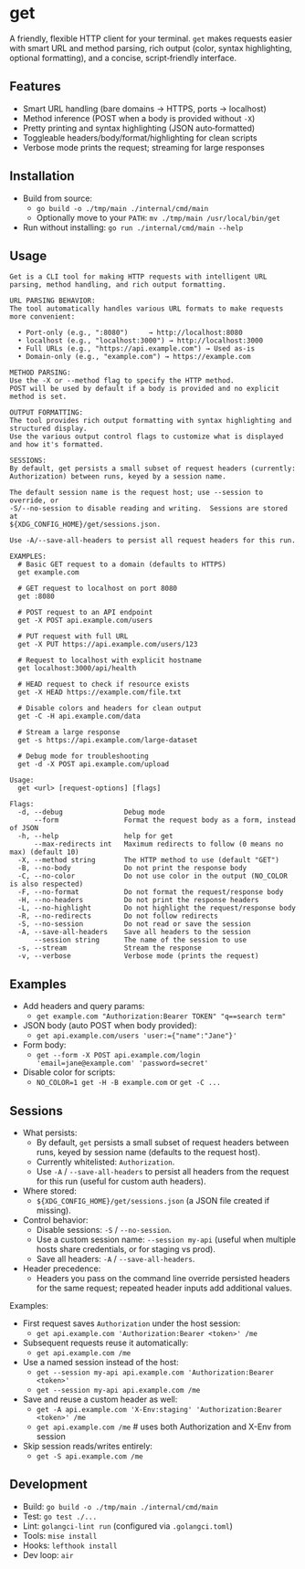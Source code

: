 # get

A friendly, flexible HTTP client for your terminal. `get` makes requests easier
with smart URL and method parsing, rich output (color, syntax highlighting,
optional formatting), and a concise, script‑friendly interface.

## Features

- Smart URL handling (bare domains → HTTPS, ports → localhost)
- Method inference (POST when a body is provided without `-X`)
- Pretty printing and syntax highlighting (JSON auto‑formatted)
- Toggleable headers/body/format/highlighting for clean scripts
- Verbose mode prints the request; streaming for large responses

## Installation

- Build from source:
  - `go build -o ./tmp/main ./internal/cmd/main`
  - Optionally move to your `PATH`: `mv ./tmp/main /usr/local/bin/get`
- Run without installing: `go run ./internal/cmd/main --help`

## Usage

```text
Get is a CLI tool for making HTTP requests with intelligent URL parsing, method handling, and rich output formatting.

URL PARSING BEHAVIOR:
The tool automatically handles various URL formats to make requests more convenient:

  • Port-only (e.g., ":8080")     → http://localhost:8080
  • localhost (e.g., "localhost:3000") → http://localhost:3000
  • Full URLs (e.g., "https://api.example.com") → Used as-is
  • Domain-only (e.g., "example.com") → https://example.com

METHOD PARSING:
Use the -X or --method flag to specify the HTTP method.
POST will be used by default if a body is provided and no explicit method is set.

OUTPUT FORMATTING:
The tool provides rich output formatting with syntax highlighting and structured display.
Use the various output control flags to customize what is displayed and how it's formatted.

SESSIONS:
By default, get persists a small subset of request headers (currently:
Authorization) between runs, keyed by a session name.

The default session name is the request host; use --session to override, or
-S/--no-session to disable reading and writing.  Sessions are stored at
${XDG_CONFIG_HOME}/get/sessions.json.

Use -A/--save-all-headers to persist all request headers for this run.

EXAMPLES:
  # Basic GET request to a domain (defaults to HTTPS)
  get example.com

  # GET request to localhost on port 8080
  get :8080

  # POST request to an API endpoint
  get -X POST api.example.com/users

  # PUT request with full URL
  get -X PUT https://api.example.com/users/123

  # Request to localhost with explicit hostname
  get localhost:3000/api/health

  # HEAD request to check if resource exists
  get -X HEAD https://example.com/file.txt

  # Disable colors and headers for clean output
  get -C -H api.example.com/data

  # Stream a large response
  get -s https://api.example.com/large-dataset

  # Debug mode for troubleshooting
  get -d -X POST api.example.com/upload

Usage:
  get <url> [request-options] [flags]

Flags:
  -d, --debug               Debug mode
      --form                Format the request body as a form, instead of JSON
  -h, --help                help for get
      --max-redirects int   Maximum redirects to follow (0 means no max) (default 10)
  -X, --method string       The HTTP method to use (default "GET")
  -B, --no-body             Do not print the response body
  -C, --no-color            Do not use color in the output (NO_COLOR is also respected)
  -F, --no-format           Do not format the request/response body
  -H, --no-headers          Do not print the response headers
  -L, --no-highlight        Do not highlight the request/response body
  -R, --no-redirects        Do not follow redirects
  -S, --no-session          Do not read or save the session
  -A, --save-all-headers    Save all headers to the session
      --session string      The name of the session to use
  -s, --stream              Stream the response
  -v, --verbose             Verbose mode (prints the request)
```

## Examples

- Add headers and query params:
  - `get example.com "Authorization:Bearer TOKEN" "q==search term"`
- JSON body (auto POST when body provided):
  - `get api.example.com/users 'user:={"name":"Jane"}'`
- Form body:
  - `get --form -X POST api.example.com/login 'email=jane@example.com' 'password=secret'`
- Disable color for scripts:
  - `NO_COLOR=1 get -H -B example.com` or `get -C ...`

## Sessions

- What persists:
  - By default, `get` persists a small subset of request headers between runs, keyed by session name (defaults to the request host).
  - Currently whitelisted: `Authorization`.
  - Use `-A` / `--save-all-headers` to persist all headers from the request for this run (useful for custom auth headers).
- Where stored:
  - `${XDG_CONFIG_HOME}/get/sessions.json` (a JSON file created if missing).
- Control behavior:
  - Disable sessions: `-S` / `--no-session`.
  - Use a custom session name: `--session my-api` (useful when multiple hosts share credentials, or for staging vs prod).
  - Save all headers: `-A` / `--save-all-headers`.
- Header precedence:
  - Headers you pass on the command line override persisted headers for the same request; repeated header inputs add additional values.

Examples:

- First request saves `Authorization` under the host session:
  - `get api.example.com 'Authorization:Bearer <token>' /me`
- Subsequent requests reuse it automatically:
  - `get api.example.com /me`
- Use a named session instead of the host:
  - `get --session my-api api.example.com 'Authorization:Bearer <token>'`
  - `get --session my-api api.example.com /me`
- Save and reuse a custom header as well:
  - `get -A api.example.com 'X-Env:staging' 'Authorization:Bearer <token>' /me`
  - `get api.example.com /me` # uses both Authorization and X-Env from session
- Skip session reads/writes entirely:
  - `get -S api.example.com /me`

## Development

- Build: `go build -o ./tmp/main ./internal/cmd/main`
- Test: `go test ./...`
- Lint: `golangci-lint run` (configured via `.golangci.toml`)
- Tools: `mise install`
- Hooks: `lefthook install`
- Dev loop: `air`
